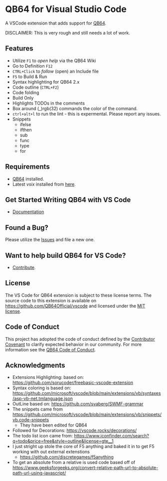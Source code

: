 # QB64 for Visual Studio Code

A VSCode extension that adds support for [QB64](https://qb64.com/).

DISCLAIMER: This is very rough and still needs a lot of work.
  
## Features

* Utilize `F1` to *open help* via the QB64 Wiki
* Go to Definition `F12`
* `CTRL+Click` to *follow* (open) an Include file
* `F5` to Build & Run
* Syntax highlighting for QB64 2.x
* Code outline (`CTRL+F2`)
* Code folding
* Build Only
* Highlights TODOs in the comments
* Box around (_)rgb(32) commands the color of the command.
* `ctrl+alt+l` to run the lint - this is expermental.  Please report any issues.
* Snippets
  - ifelse
  - ifthen
  - sub
  - func
  - type
  - for

## Requirements

* [QB64](https://qb64.com) installed.
* Latest *vsix* installed from [here](https://github.com/QB64Official/vscode/tree/main/releases).

## Get Started Writing QB64 with VS Code

* [Documentation](https://github.com/QB64Official/vscode/wiki/Documentation)

## Found a Bug?

Please utilize the [Issues](https://github.com/QB64Official/vscode/issues) and file a new one.

## Want to help build QB64 for VS Code?

* [Contribute](https://github.com/QB64Official/vscode/wiki/contribute).

## License

The VS Code for QB64 extension is subject to these license terms. The source code to this extension is available on https://github.com/QB64Official/vscode and licensed under the [MIT license](https://github.com/QB64Official/vscode/blob/main/LICENSE).

## Code of Conduct

This project has adopted the code of conduct defined by the [Contributor Covenant](https://www.contributor-covenant.org/) to clarify expected behavior in our community. For more information see the [QB64 Code of Conduct](https://qb64.com/conduct.html).

## Acknowledgments

* Extensions Highlighting: based on: https://github.com/sorucoder/freebasic-vscode-extension
* Syntax coloring is based on: https://github.com/microsoft/vscode/blob/main/extensions/vb/syntaxes/asp-vb-net.tmlanguage.json
* OutLine based on: https://github.com/svaberg/SWMF-grammar
* The snippets came from https://github.com/microsoft/vscode/blob/main/extensions/vb/snippets/vb.code-snippets
   - They have been edited for QB64
* Followed for Decorations: https://vscode.rocks/decorations/
* The todo list icon came from: https://www.iconfinder.com/search?q=todo&price=free&style=outline&license=gte__1
* I just stright up stole the core of F5 anything and baked it in to get F5 working with out external extenstions
  - https://github.com/discretegames/f5anything
* To get an absolute from a relative is used code based off of https://www.geeksforgeeks.org/convert-relative-path-url-to-absolute-path-url-using-javascript/